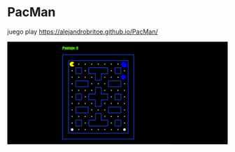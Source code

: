# PacMan
juego play https://alejandrobritoe.github.io/PacMan/

<img src="https://github.com/AlejandroBritoE/PacMan/blob/831359326ee84ca1493306d7965ff1794c9e5c8d/img/pacman.png" alt="thumbnail-Praticando CSS_ Grid e Flexbox" style="max-width: 100%;">
